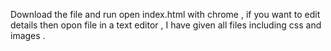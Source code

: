 Download the file and run open index.html with chrome , if you want to edit details then opon file in a text editor , I have given all files including css and images . 
